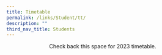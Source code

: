 ```yaml
---
title: Timetable
permalink: /links/Student/tt/
description: ""
third_nav_title: Students
---
```

<center>Check back this space for 2023 timetable.</center>
